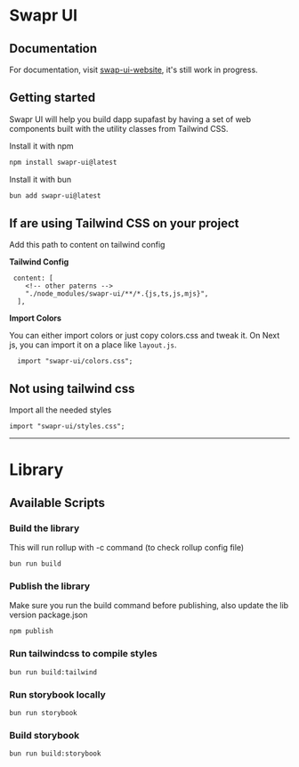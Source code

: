 # Swapr UI

## Documentation

For documentation, visit [swap-ui-website](https://swapr-ui.pages.dev/), it's still work in progress.

## Getting started

Swapr UI will help you build dapp supafast by having a set of web components built with the utility classes from Tailwind CSS.

Install it with npm

```bash
npm install swapr-ui@latest
```

Install it with bun

```bash
bun add swapr-ui@latest
```

## If are using Tailwind CSS on your project

Add this path to content on tailwind config

**Tailwind Config**

```
 content: [
    <!-- other paterns -->
    "./node_modules/swapr-ui/**/*.{js,ts,js,mjs}",
  ],
```

**Import Colors**

You can either import colors or just copy colors.css and tweak it. On Next js, you can import it on a place like `layout.js`.

```
  import "swapr-ui/colors.css";
```

## Not using tailwind css

Import all the needed styles

```
import "swapr-ui/styles.css";
```

---

# Library

## Available Scripts

### Build the library

This will run rollup with -c command (to check rollup config file)

```
bun run build
```

### Publish the library

Make sure you run the build command before publishing, also update the lib version package.json

```
npm publish
```

### Run tailwindcss to compile styles

```
bun run build:tailwind
```

### Run storybook locally

```
bun run storybook
```

### Build storybook

```
bun run build:storybook
```
